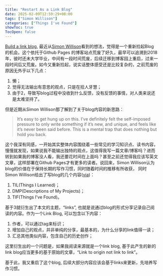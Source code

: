 ```yaml
---
title: "Restart As a Link Blog"
date: 2025-02-09T12:59:29+08:00
tags: ["Simon Willison"]
categories: ["Things I've Found"]
showToc: true
TocOpen: false
---
```

[Build a link blog](https://simonwillison.net/2025/Feb/4/build-a-link-blog/), 最近从[Simon Willison](https://simonwillison.net/)看到的想法，觉得是一个重新捡起Blog的机会。这个依托于Github
Pages 的博客站点荒废了好久，最早可以追溯到2018年，彼时还未大学毕业，中间有一段时间荒废，后续迁移到博客园上重启，过来一段时间后又荒废。如今又重新捡起，说实话整体感受还是比较复杂的，之前荒废的原因无外乎以下几点：
1. 懒；
2. 觉得无法输出有意思的观点，只是在拾人牙慧；
3. 由于2，导致写blog过程中没收到什么反馈，没有反馈的事情，对人类来说还是太难坚持了。

但是近期从Simon Willison那了解到了关于blog内容的新思路：
> It’s easy to get hung up on this. I’ve definitely felt the self-imposed pressure to only write something if it’s new, and unique, and feels like it’s never been said before. This is a mental trap that does nothing but hold you back. 

这个我深有同感，一开始其实整体内容围绕着一些常见的学习知识点、读书内容，慢慢就发现，如果说我不能输出独特的观点，这值得我写一篇文章/博客吗？进而转到如果我的博客没人看，我还要花时间在上面吗？甚至之前还觉得我应该写英文文章，这样部署在Github Pages才有更多的读者。说回来，Simon Willison认为blog的价值在于保持长期的写作习惯，同时随着时间的推移有所收获， 同时Simon Willison给出了写blog的几个内容([via](https://simonwillison.net/2024/Dec/22/link-blog/))：
1. TIL(Things I Learned)；
2. DMP(Descriptions of My Projects)；
3. TIF(Things I've Found)。

基于3就衍生出了本文的主题，“links”, 也就是说通过blog的形式分享记录自己阅读的内容。作为一个Link Blog, 可以包含以下内容：
1. 作者，可以通过tag来标识；
2. 增加自己的观点，并非单纯的分享，最基本的，为什么分享的link值得一读；
3. 汇总其他类似内容，包含自己的历史创作；
   
这里衍生出的一个问题是，如果我阅读来源就是一个link blog, 基于此产生的新的link blog应当更多的基于原始的文章，“Link to origin not link to link”。

基于此，我又重启了这个blog, 后续大部分内容应该会基于links来更新，先培养写作习惯。